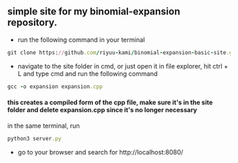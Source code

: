 ## simple site for my binomial-expansion repository.


- run the following command in your terminal
```ruby
git clone https://github.com/riyuu-kami/binomial-expansion-basic-site.git
```
- navigate to the site folder in cmd, or just open it in file explorer, hit ctrl + L and type cmd and run the following command

```ruby
gcc -o expansion expansion.cpp
```

#### this creates a compiled form of the cpp file, make sure it's in the site folder and delete expansion.cpp since it's no longer necessary

in the same terminal, run
```ruby
python3 server.py
```
- go to your browser and search for http://localhost:8080/
